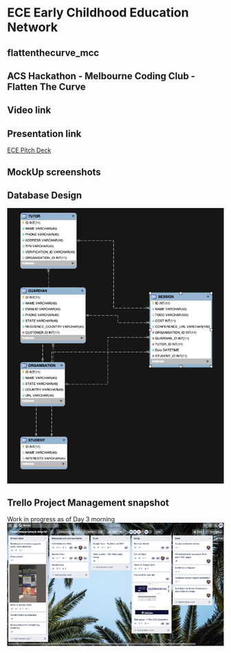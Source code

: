 # ECE Early Childhood Education Network
## flattenthecurve_mcc
## ACS Hackathon - Melbourne Coding Club - Flatten The Curve 

## Video link

## Presentation link
[ECE Pitch Deck](https://docs.google.com/presentation/d/1Weq8A6Q_VTPR7yUeJA9ShHOKMmdwxdDD56PkeQR6KuI)

## MockUp screenshots

## Database Design
![alt text](https://raw.githubusercontent.com/elmtreecomputers/flattenthecurve_mcc/master/Database_Design_Relations.png "ECE DB")

## Trello Project Management snapshot
Work in progress as of Day 3 morning
![alt text](https://raw.githubusercontent.com/elmtreecomputers/flattenthecurve_mcc/master/ECE%20-%20ACS%20-%20Trello.png "Work in progress")



